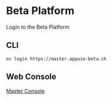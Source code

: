 # Beta Platform

Login to the Beta Platform

## CLI

`oc login https://master.appuio-beta.ch`

## Web Console

[Master Console](https://master.appuio-beta.ch/console/)
